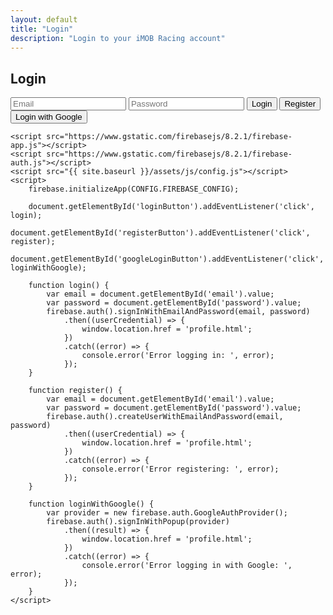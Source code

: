 ```yaml
---
layout: default
title: "Login"
description: "Login to your iMOB Racing account"
---
```


<section id="login" class="login-section" data-aos="fade-up">
    <h1>Login</h1>
    <input type="email" id="email" placeholder="Email">
    <input type="password" id="password" placeholder="Password">
    <button id="loginButton">Login</button>
    <button id="registerButton">Register</button>
    <button id="googleLoginButton">Login with Google</button>

    <script src="https://www.gstatic.com/firebasejs/8.2.1/firebase-app.js"></script>
    <script src="https://www.gstatic.com/firebasejs/8.2.1/firebase-auth.js"></script>
    <script src="{{ site.baseurl }}/assets/js/config.js"></script>
    <script>
        firebase.initializeApp(CONFIG.FIREBASE_CONFIG);

        document.getElementById('loginButton').addEventListener('click', login);
        document.getElementById('registerButton').addEventListener('click', register);
        document.getElementById('googleLoginButton').addEventListener('click', loginWithGoogle);

        function login() {
            var email = document.getElementById('email').value;
            var password = document.getElementById('password').value;
            firebase.auth().signInWithEmailAndPassword(email, password)
                .then((userCredential) => {
                    window.location.href = 'profile.html';
                })
                .catch((error) => {
                    console.error('Error logging in: ', error);
                });
        }

        function register() {
            var email = document.getElementById('email').value;
            var password = document.getElementById('password').value;
            firebase.auth().createUserWithEmailAndPassword(email, password)
                .then((userCredential) => {
                    window.location.href = 'profile.html';
                })
                .catch((error) => {
                    console.error('Error registering: ', error);
                });
        }

        function loginWithGoogle() {
            var provider = new firebase.auth.GoogleAuthProvider();
            firebase.auth().signInWithPopup(provider)
                .then((result) => {
                    window.location.href = 'profile.html';
                })
                .catch((error) => {
                    console.error('Error logging in with Google: ', error);
                });
        }
    </script>
</section>
